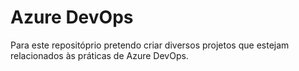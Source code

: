 # Azure DevOps
Para este repositóprio pretendo criar diversos projetos que estejam relacionados às práticas de Azure DevOps.